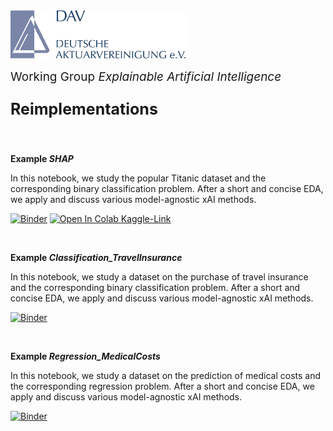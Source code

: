 <img src="../logo.jpg" width="280px">

<br>
<p style="font-size:19px; text-align:left; margin-top: 15px; margin-bottom: 15px">Working Group <i>Explainable Artificial Intelligence</i></p>
<p style="font-size:25px; text-align:left; margin-bottom: 25px"><b>Reimplementations</b></p>
<br>

**Example *SHAP***

In this notebook, we study the popular Titanic dataset and the corresponding binary classification problem. After a short and concise EDA, we apply and discuss various model-agnostic xAI methods.

[![Binder](https://mybinder.org/badge_logo.svg)](https://mybinder.org/v2/gh/DAV-AG-XAI-TEST/JUPYTER-NOTEBOOKS/HEAD?labpath=%2FEducational_Examples%2FClassification_ToyExample%2FToyExample.ipynb)
<a target="_blank" href="https://colab.research.google.com/github/DAV-AG-XAI-TEST/JUPYTER-NOTEBOOKS/blob/main/Educational_Examples/Classification_ToyExample/ToyExample.ipynb">
  <img src="https://colab.research.google.com/assets/colab-badge.svg" alt="Open In Colab"/>
</a>
[Kaggle-Link](https://www.kaggle.com/simonhatzesberger/dav-ag-xai-toy-example)
<br>

<br>

**Example *Classification_TravelInsurance***

In this notebook, we study a dataset on the purchase of travel insurance and the corresponding binary classification problem. After a short and concise EDA, we apply and discuss various model-agnostic xAI methods.

[![Binder](https://mybinder.org/badge_logo.svg)](https://mybinder.org/v2/gh/DAV-AG-XAI-TEST/JUPYTER-NOTEBOOKS/HEAD?labpath=Educational_Examples%2FClassification_ToyExample%2FToyExample.ipynb)
<br>

<br>

**Example *Regression_MedicalCosts***

In this notebook, we study a dataset on the prediction of medical costs and the corresponding regression problem. After a short and concise EDA, we apply and discuss various model-agnostic xAI methods.

[![Binder](https://mybinder.org/badge_logo.svg)](https://mybinder.org/v2/gh/DAV-AG-XAI-TEST/JUPYTER-NOTEBOOKS/HEAD?labpath=Educational_Examples%2FClassification_ToyExample%2FToyExample.ipynb)
